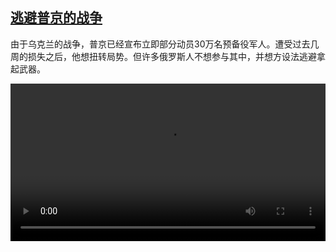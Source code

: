 <!--1664527623000-->
[逃避普京的战争](https://www.dw.com/zh/%E9%80%83%E9%81%BF%E6%99%AE%E4%BA%AC%E7%9A%84%E6%88%98%E4%BA%89/a-63285909)
------

<p>由于乌克兰的战争，普京已经宣布立即部分动员30万名预备役军人。遭受过去几周的损失之后，他想扭转局势。但许多俄罗斯人不想参与其中，并想方设法逃避拿起武器。</small></p><video src="https://tvdownloaddw-a.akamaihd.net/dwtv_video/flv/vdt_zh/2022/bchi220929_001_russlandflucht_01r_AVC_1280x720.mp4" controls style="width:100%"></video>
